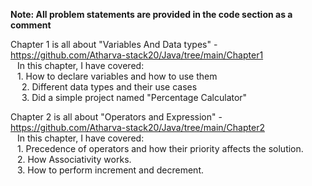 **Note: All problem statements are provided in the code section as a comment** <br>

Chapter 1 is all about "Variables And Data types" - https://github.com/Atharva-stack20/Java/tree/main/Chapter1 <br>
  &ensp; In this chapter, I have covered: <br>
    &ensp; 1. How to declare variables and how to use them <br>
    &emsp; 2. Different data types and their use cases <br>
    &emsp; 3. Did a simple project named "Percentage Calculator" <br>

Chapter 2 is all about "Operators and Expression" - https://github.com/Atharva-stack20/Java/tree/main/Chapter2 <br>
  &ensp; In this chapter, I have covered: <br>
    &ensp; 1. Precedence of operators and how their priority affects the solution. <br>
    &ensp; 2. How Associativity works.<br>
    &ensp; 3. How to perform increment and decrement.


